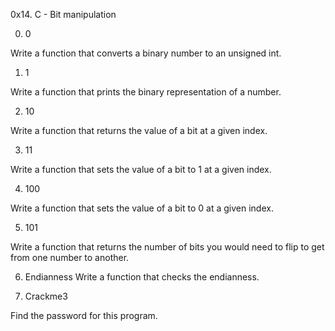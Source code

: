 0x14. C - Bit manipulation

0. 0

Write a function that converts a binary number to an unsigned int.

1. 1

Write a function that prints the binary representation of a number.

2. 10

Write a function that returns the value of a bit at a given index.

3. 11

Write a function that sets the value of a bit to 1 at a given index.

4. 100

Write a function that sets the value of a bit to 0 at a given index.

5. 101

Write a function that returns the number of bits you would need to flip to get from one number to another.

6. Endianness
Write a function that checks the endianness.

7. Crackme3

Find the password for this program.
